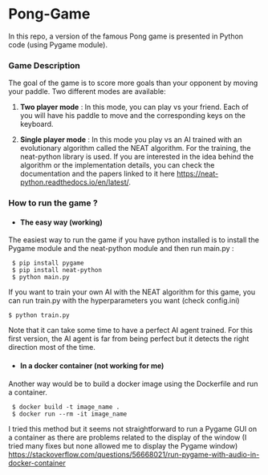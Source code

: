 # Pong-Game
In this repo, a version of the famous Pong game is presented in Python code (using Pygame module).
### Game Description
The goal of the game is to score more goals than your opponent by moving your paddle. Two different modes are available:

1) **Two player mode** : In this mode, you can play vs your friend. Each of you will have his paddle to move and the corresponding keys on the keyboard. 

2) **Single player mode** : In this mode you play vs an AI trained with an evolutionary algorithm called the NEAT algorithm. For the training, the neat-python library is used.
 If you are interested in the idea behind the algorithm or the implementation details, you can check the documentation and the papers linked to it here https://neat-python.readthedocs.io/en/latest/.


### How to run the game ? 
-  #### The easy way (working)



The easiest way to run the game if you have python installed is to install the Pygame module and the neat-python module and then run main.py : 
 ```
  $ pip install pygame
  $ pip install neat-python
  $ python main.py
  ``` 
If you want to train your own AI with the NEAT algorithm for this game, you can run train.py with the hyperparameters you want (check config.ini)
```
$ python train.py
  ``` 
Note that it can take some time to have a perfect AI agent trained. For this first version, the AI agent is far from being perfect but it detects the right direction most of the time.
-  #### In a docker container (not working for me)
Another way would be to build a docker image using the Dockerfile and run a container. 
 ```
  $ docker build -t image_name .
  $ docker run --rm -it image_name
  ``` 
I tried this method but it seems not straightforward to run a Pygame GUI on a container as there are problems related to the display of the window (I tried many fixes but none allowed me to display the Pygame window) https://stackoverflow.com/questions/56668021/run-pygame-with-audio-in-docker-container

  





